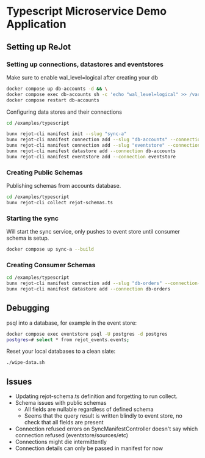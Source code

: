 # Typescript Microservice Demo Application

## Setting up ReJot

### Setting up connections, datastores and eventstores

Make sure to enable wal_level=logical after creating your db

```bash
docker compose up db-accounts -d && \
docker compose exec db-accounts sh -c 'echo "wal_level=logical" >> /var/lib/postgresql/data/postgresql.conf' && \
docker compose restart db-accounts
```

Configuring data stores and their connections

```bash
cd /examples/typescript

bunx rejot-cli manifest init --slug "sync-a"
bunx rejot-cli manifest connection add --slug "db-accounts" --connection-string "postgres://postgres:postgres@db-accounts:5432/postgres"
bunx rejot-cli manifest connection add --slug "eventstore" --connection-string "postgres://postgres:postgres@eventstore:5432/postgres"
bunx rejot-cli manifest datastore add --connection db-accounts
bunx rejot-cli manifest eventstore add --connection eventstore
```

### Creating Public Schemas

Publishing schemas from accounts database.

```bash
cd /examples/typescript
bunx rejot-cli collect rejot-schemas.ts
```

### Starting the sync

Will start the sync service, only pushes to event store until consumer schema is setup.

```bash
docker compose up sync-a --build
```

### Creating Consumer Schemas

```bash
cd /examples/typescript
bunx rejot-cli manifest connection add --slug "db-orders" --connection-string "postgres://postgres:postgres@db-orders:5432/postgres"
bunx rejot-cli manifest datastore add --connection db-orders
```

## Debugging

psql into a database, for example in the event store:

```bash
docker compose exec eventstore psql -U postgres -d postgres
postgres=# select * from rejot_events.events;
```

Reset your local databases to a clean slate:

```bash
./wipe-data.sh
```

## Issues

- Updating rejot-schema.ts definition and forgetting to run collect.
- Schema issues with public schemas
  - All fields are nullable regardless of defined schema
  - Seems that the query result is written blindly to event store, no check that all fields are present
- Connection refused errors on SyncManifestController doesn't say which connection refused (eventstore/sources/etc)
- Connections might die intermittently
- Connection details can only be passed in manifest for now
